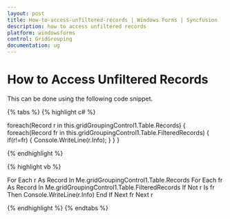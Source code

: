 ```yaml
---
layout: post
title: How-to-access-unfiltered-records | Windows Forms | Syncfusion
description: how to access unfiltered records
platform: windowsforms
control: GridGrouping
documentation: ug
---
```


# How to Access Unfiltered Records

This can be done using the following code snippet.

{% tabs %}
{% highlight c# %}

foreach(Record r in this.gridGroupingControl1.Table.Records)
{
    foreach(Record fr in this.gridGroupingControl1.Table.FilteredRecords)
    {
        if(r!=fr)
        {
            Console.WriteLine(r.Info);
        }
    }
}

{% endhighlight %}

{% highlight vb %}

For Each r As Record In Me.gridGroupingControl1.Table.Records
For Each fr As Record In Me.gridGroupingControl1.Table.FilteredRecords
If Not r Is fr Then
    Console.WriteLine(r.Info)
End If
Next fr
Next r

{% endhighlight %}
{% endtabs %}
